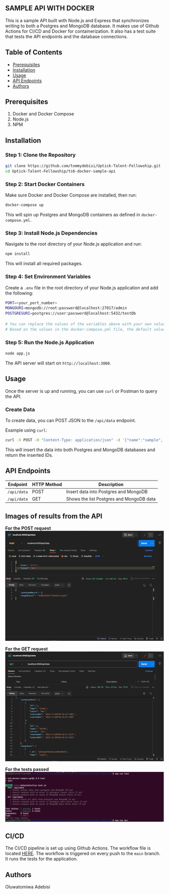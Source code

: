 ## SAMPLE API WITH DOCKER
This is a sample API built with Node.js and Express that synchronizes writing to both a Postgres and MongoDB database. It makes use of Github Actions for CI/CD and Docker for containerization. It also has a test suite that tests the API endpoints and the database connections.

## Table of Contents

- [Prerequisites](#prerequisites)
- [Installation](#installation)
- [Usage](#usage)
- [API Endpoints](#api-endpoints)
- [Authors](#authors)


## Prerequisites
1. Docker and Docker Compose
2. Node.js
3. NPM

## Installation

### Step 1: Clone the Repository

```bash
git clone https://github.com/tommydebisi/Uptick-Talent-Fellowship.git
cd Uptick-Talent-Fellowship/ts6-docker-sample-api
```

### Step 2: Start Docker Containers

Make sure Docker and Docker Compose are installed, then run:

```bash
docker-compose up
```

This will spin up Postgres and MongoDB containers as defined in `docker-compose.yml`.

### Step 3: Install Node.js Dependencies

Navigate to the root directory of your Node.js application and run:

```bash
npm install
```

This will install all required packages.

### Step 4: Set Environment Variables

Create a `.env` file in the root directory of your Node.js application and add the following:

```bash
PORT=<your_port_number>
MONGOURI=mongodb://root:password@localhost:27017/admin
POSTGRESURI=postgres://user:password@localhost:5432/testDb

# You can replace the values of the variables above with your own values.
# Based on the values in the docker-compose.yml file, the default values are given above.
```


### Step 5: Run the Node.js Application

```bash
node app.js
```

The API server will start on `http://localhost:3000`.

## Usage

Once the server is up and running, you can use `curl` or Postman to query the API.

### Create Data

To create data, you can POST JSON to the `/api/data` endpoint.

Example using `curl`:

```bash
curl -X POST -H "Content-Type: application/json" -d '{"name":"sample", "value":10}' http://localhost:3000/api/data
```

This will insert the data into both Postgres and MongoDB databases and return the inserted IDs.

## API Endpoints

| Endpoint   | HTTP Method | Description                           |
|------------|-------------|---------------------------------------|
| `/api/data` | POST        | Insert data into Postgres and MongoDB    |
| `/api/data` | GET        | Shows the list Postgres and MongoDB data   |

## Images of results from the API
**For the POST request**
![Post Request](public/post-req-upd.PNG)

**For the GET request**
![Get Request](public/get-req-upd.PNG)

**For the tests passed**
![Tests](public/tests-passed.PNG)

## CI/CD

The CI/CD pipeline is set up using Github Actions. The workflow file is located [HERE](../.github/workflows/ts7-ci.yml). The workflow is triggered on every push to the `main` branch. It runs the tests for the application.


## Authors
Oluwatomiwa Adebisi
